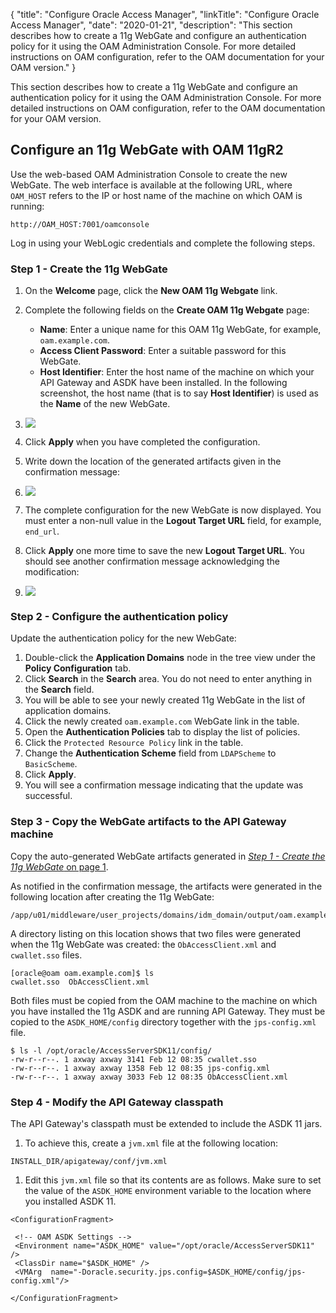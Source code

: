 {
"title": "Configure Oracle Access Manager",
"linkTitle": "Configure Oracle Access Manager",
"date": "2020-01-21",
"description": "This section describes how to create a 11g WebGate and configure an authentication policy for it using the OAM Administration Console. For more detailed instructions on OAM configuration, refer to the OAM documentation for your OAM version."
}
﻿

This section describes how to create a 11g WebGate and configure an authentication policy for it using the OAM Administration Console. For more detailed instructions on OAM configuration, refer to the OAM documentation for your OAM version.

<!-- -->

Configure an 11g WebGate with OAM 11gR2
---------------------------------------

Use the web-based OAM Administration Console to create the new WebGate. The web interface is available at the following URL, where `OAM_HOST` refers to the IP or host name of the machine on which OAM is running:

``` {space="preserve"}
http://OAM_HOST:7001/oamconsole
```

Log in using your WebLogic credentials and complete the following steps.

### **Step 1 - Create the 11g WebGate**

1.  On the **Welcome** page, click the **New OAM 11g Webgate** link.
2.  Complete the following fields on the **Create OAM 11g Webgate** page:
    -   **Name**: Enter a unique name for this OAM 11g WebGate, for example, `oam.example.com`.
    -   **Access Client Password**: Enter a suitable password for this WebGate.
    -   **Host Identifier**: Enter the host name of the machine on which your API Gateway and ASDK have been installed. In the following screenshot, the host name (that is to say **Host Identifier**) is used as the **Name** of the new WebGate.

    >
3.  ![](/Images/IntegrationGuides/OracleIntegrationGuide/oam_10g-11gR1-11gR2_07.png)
4.  Click **Apply** when you have completed the configuration.
5.  Write down the location of the generated artifacts given in the confirmation message:
6.  ![](/Images/IntegrationGuides/OracleIntegrationGuide/oam_10g-11gR1-11gR2_08.png)
7.  The complete configuration for the new WebGate is now displayed. You must enter a non-null value in the **Logout Target URL** field, for example, `end_url`.
8.  Click **Apply** one more time to save the new **Logout Target URL**. You should see another confirmation message acknowledging the modification:
9.  ![](/Images/IntegrationGuides/OracleIntegrationGuide/oam_10g-11gR1-11gR2_09.png)

### **Step 2 - Configure the authentication policy**

Update the authentication policy for the new WebGate:

1.  Double-click the **Application Domains** node in the tree view under the **Policy Configuration** tab.
2.  Click **Search** in the **Search** area. You do not need to enter anything in the **Search** field.
3.  You will be able to see your newly created 11g WebGate in the list of application domains.
4.  Click the newly created `oam.example.com` WebGate link in the table.
5.  Open the **Authentication Policies** tab to display the list of policies.
6.  Click the `Protected Resource Policy` link in the table.
7.  Change the **Authentication Scheme** field from `LDAPScheme` to `BasicScheme`.
8.  Click **Apply**.
9.  You will see a confirmation message indicating that the update was successful.

### **Step 3 - Copy the WebGate artifacts to the API Gateway machine**

Copy the auto-generated WebGate artifacts generated in [*Step 1 - Create the 11g WebGate* on page 1](#Step).

As notified in the confirmation message, the artifacts were generated in the following location after creating the 11g WebGate:

``` {space="preserve"}
/app/u01/middleware/user_projects/domains/idm_domain/output/oam.example.com
```

A directory listing on this location shows that two files were generated when the 11g WebGate was created: the `ObAccessClient.xml` and `cwallet.sso` files.

``` {space="preserve"}
[oracle@oam oam.example.com]$ ls
cwallet.sso  ObAccessClient.xml
```

Both files must be copied from the OAM machine to the machine on which you have installed the 11g ASDK and are running API Gateway. They must be copied to the `ASDK_HOME/config` directory together with the `jps-config.xml` file.

    $ ls -l /opt/oracle/AccessServerSDK11/config/
    -rw-r--r--. 1 axway axway 3141 Feb 12 08:35 cwallet.sso
    -rw-r--r--. 1 axway axway 1358 Feb 12 08:35 jps-config.xml
    -rw-r--r--. 1 axway axway 3033 Feb 12 08:35 ObAccessClient.xml

### **Step 4 - Modify the API Gateway classpath**

The API Gateway's classpath must be extended to include the ASDK 11 jars.

1.  To achieve this, create a `jvm.xml` file at the following location:

``` {space="preserve"}
INSTALL_DIR/apigateway/conf/jvm.xml
```

1.  Edit this `jvm.xml` file so that its contents are as follows. Make sure to set the value of the `ASDK_HOME` environment variable to the location where you installed ASDK 11.

``` {space="preserve"}
<ConfigurationFragment>

 <!-- OAM ASDK Settings -->
 <Environment name="ASDK_HOME" value="/opt/oracle/AccessServerSDK11" />
 <ClassDir name="$ASDK_HOME" />
 <VMArg  name="-Doracle.security.jps.config=$ASDK_HOME/config/jps-config.xml"/>

</ConfigurationFragment>
```
